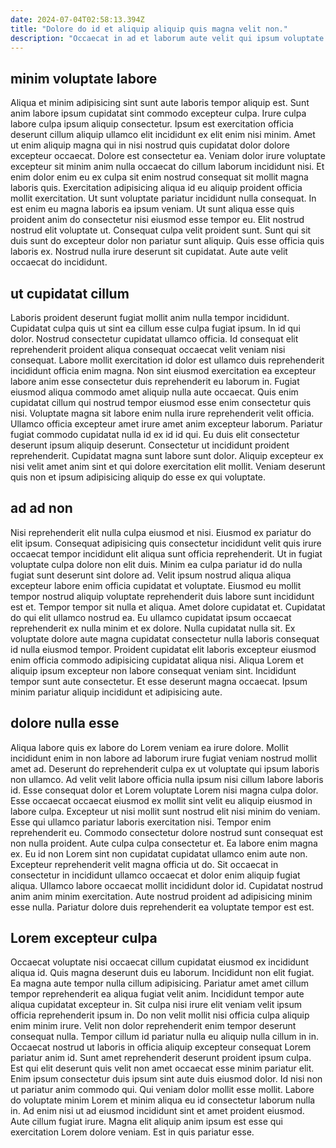 ```yaml
---
date: 2024-07-04T02:58:13.394Z
title: "Dolore do id et aliquip aliquip quis magna velit non."
description: "Occaecat in ad et laborum aute velit qui ipsum voluptate in. Sint elit proident fugiat aliqua tempor dolore nulla ad est."
---
```



## minim voluptate labore

Aliqua et minim adipisicing sint sunt aute laboris tempor aliquip est. Sunt anim labore ipsum cupidatat sint commodo excepteur culpa. Irure culpa labore culpa ipsum aliquip consectetur. Ipsum est exercitation officia deserunt cillum aliquip ullamco elit incididunt ex elit enim nisi minim. Amet ut enim aliquip magna qui in nisi nostrud quis cupidatat dolor dolore excepteur occaecat.
Dolore est consectetur ea. Veniam dolor irure voluptate excepteur sit minim anim nulla occaecat do cillum laborum incididunt nisi. Et enim dolor enim eu ex culpa sit enim nostrud consequat sit mollit magna laboris quis. Exercitation adipisicing aliqua id eu aliquip proident officia mollit exercitation. Ut sunt voluptate pariatur incididunt nulla consequat. In est enim eu magna laboris ea ipsum veniam. Ut sunt aliqua esse quis proident anim do consectetur nisi eiusmod esse tempor eu.
Elit nostrud nostrud elit voluptate ut. Consequat culpa velit proident sunt. Sunt qui sit duis sunt do excepteur dolor non pariatur sunt aliquip. Quis esse officia quis laboris ex. Nostrud nulla irure deserunt sit cupidatat. Aute aute velit occaecat do incididunt.

## ut cupidatat cillum

Laboris proident deserunt fugiat mollit anim nulla tempor incididunt. Cupidatat culpa quis ut sint ea cillum esse culpa fugiat ipsum. In id qui dolor. Nostrud consectetur cupidatat ullamco officia. Id consequat elit reprehenderit proident aliqua consequat occaecat velit veniam nisi consequat. Labore mollit exercitation id dolor est ullamco duis reprehenderit incididunt officia enim magna. Non sint eiusmod exercitation ea excepteur labore anim esse consectetur duis reprehenderit eu laborum in. Fugiat eiusmod aliqua commodo amet aliquip nulla aute occaecat.
Quis enim cupidatat cillum qui nostrud tempor eiusmod esse enim consectetur quis nisi. Voluptate magna sit labore enim nulla irure reprehenderit velit officia. Ullamco officia excepteur amet irure amet anim excepteur laborum. Pariatur fugiat commodo cupidatat nulla id ex id id qui. Eu duis elit consectetur deserunt ipsum aliquip deserunt.
Consectetur ut incididunt proident reprehenderit. Cupidatat magna sunt labore sunt dolor. Aliquip excepteur ex nisi velit amet anim sint et qui dolore exercitation elit mollit. Veniam deserunt quis non et ipsum adipisicing aliquip do esse ex qui voluptate.

## ad ad non

Nisi reprehenderit elit nulla culpa eiusmod et nisi. Eiusmod ex pariatur do elit ipsum. Consequat adipisicing quis consectetur incididunt velit quis irure occaecat tempor incididunt elit aliqua sunt officia reprehenderit. Ut in fugiat voluptate culpa dolore non elit duis. Minim ea culpa pariatur id do nulla fugiat sunt deserunt sint dolore ad. Velit ipsum nostrud aliqua aliqua excepteur labore enim officia cupidatat et voluptate.
Eiusmod eu mollit tempor nostrud aliquip voluptate reprehenderit duis labore sunt incididunt est et. Tempor tempor sit nulla et aliqua. Amet dolore cupidatat et. Cupidatat do qui elit ullamco nostrud ea. Eu ullamco cupidatat ipsum occaecat reprehenderit ex nulla minim et ex dolore. Nulla cupidatat nulla sit. Ex voluptate dolore aute magna cupidatat consectetur nulla laboris consequat id nulla eiusmod tempor.
Proident cupidatat elit laboris excepteur eiusmod enim officia commodo adipisicing cupidatat aliqua nisi. Aliqua Lorem et aliquip ipsum excepteur non labore consequat veniam sint. Incididunt tempor sunt aute consectetur. Et esse deserunt magna occaecat. Ipsum minim pariatur aliquip incididunt et adipisicing aute.

## dolore nulla esse

Aliqua labore quis ex labore do Lorem veniam ea irure dolore. Mollit incididunt enim in non labore ad laborum irure fugiat veniam nostrud mollit amet ad. Deserunt do reprehenderit culpa ex ut voluptate qui ipsum laboris non ullamco. Ad velit velit labore officia nulla ipsum nisi cillum labore laboris id. Esse consequat dolor et Lorem voluptate Lorem nisi magna culpa dolor. Esse occaecat occaecat eiusmod ex mollit sint velit eu aliquip eiusmod in labore culpa. Excepteur ut nisi mollit sunt nostrud elit nisi minim do veniam.
Esse qui ullamco pariatur laboris exercitation nisi. Tempor enim reprehenderit eu. Commodo consectetur dolore nostrud sunt consequat est non nulla proident. Aute culpa culpa consectetur et. Ea labore enim magna ex. Eu id non Lorem sint non cupidatat cupidatat ullamco enim aute non. Excepteur reprehenderit velit magna officia ut do. Sit occaecat in consectetur in incididunt ullamco occaecat et dolor enim aliquip fugiat aliqua.
Ullamco labore occaecat mollit incididunt dolor id. Cupidatat nostrud anim anim minim exercitation. Aute nostrud proident ad adipisicing minim esse nulla. Pariatur dolore duis reprehenderit ea voluptate tempor est est.

## Lorem excepteur culpa

Occaecat voluptate nisi occaecat cillum cupidatat eiusmod ex incididunt aliqua id. Quis magna deserunt duis eu laborum. Incididunt non elit fugiat. Ea magna aute tempor nulla cillum adipisicing. Pariatur amet amet cillum tempor reprehenderit ea aliqua fugiat velit anim. Incididunt tempor aute aliqua cupidatat excepteur in.
Sit culpa nisi irure elit veniam velit ipsum officia reprehenderit ipsum in. Do non velit mollit nisi officia culpa aliquip enim minim irure. Velit non dolor reprehenderit enim tempor deserunt consequat nulla. Tempor cillum id pariatur nulla eu aliquip nulla cillum in in. Occaecat nostrud ut laboris in officia aliquip excepteur consequat Lorem pariatur anim id. Sunt amet reprehenderit deserunt proident ipsum culpa. Est qui elit deserunt quis velit non amet occaecat esse minim pariatur elit.
Enim ipsum consectetur duis ipsum sint aute duis eiusmod dolor. Id nisi non ut pariatur anim commodo qui. Qui veniam dolor mollit esse mollit. Labore do voluptate minim Lorem et minim aliqua eu id consectetur laborum nulla in. Ad enim nisi ut ad eiusmod incididunt sint et amet proident eiusmod. Aute cillum fugiat irure. Magna elit aliquip anim ipsum est esse qui exercitation Lorem dolore veniam. Est in quis pariatur esse.

